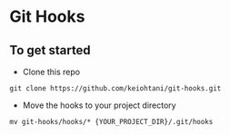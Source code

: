 # Git Hooks

## To get started

- Clone this repo

`git clone https://github.com/keiohtani/git-hooks.git`

- Move the hooks to your project directory

`mv git-hooks/hooks/* {YOUR_PROJECT_DIR}/.git/hooks`
